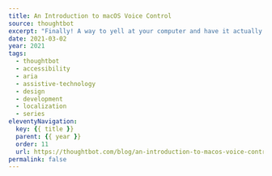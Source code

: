 ```yaml
---
title: An Introduction to macOS Voice Control
source: thoughtbot
excerpt: "Finally! A way to yell at your computer and have it actually listen"
date: 2021-03-02
year: 2021
tags:
  - thoughtbot
  - accessibility
  - aria
  - assistive-technology
  - design
  - development
  - localization
  - series
eleventyNavigation:
  key: {{ title }}
  parent: {{ year }}
  order: 11
  url: https://thoughtbot.com/blog/an-introduction-to-macos-voice-control
permalink: false
---
```

